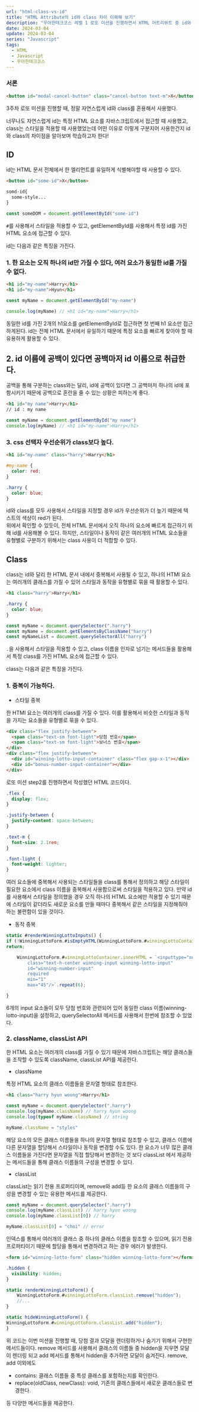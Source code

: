 ```yaml
---
url: "html-class-vs-id"
title: "HTML Attribute의 id와 class 차이 이해해 보기"
description: "우아한테크코스 레벨 1 로또 미션을 진행하면서 HTML 어트리뷰트 중 id와 class의 차이에 대해 학습한 내용을 기록합니다 :)"
date: 2024-03-04
update: 2024-03-04
series: "Javascript"
tags:
  - HTML
  - Javascript
  - 우아한테크코스
---
```


### 서론

```html
<button id="modal-cancel-button" class="cancel-button text-m">X</button>
```

3주차 로또 미션을 진행할 때, 정말 자연스럽게 id와 class를 혼용해서 사용했다.

너무나도 자연스럽게 id는 특정 HTML 요소를 자바스크립트에서 접근할 때 사용했고, class는 스타일을 적용할 때 사용했었는데 어떤 이유로 이렇게 구분지어 사용한건지 id와 class의 차이점을 알아보며 학습하고자 한다!

## ID

id는 HTML 문서 전체에서 한 엘리먼트를 유일하게 식별해야할 때 사용할 수 있다.

```html
<button id="some-id">X</button>
```

```css
somd-id{
  some-style...
}
```

```js
const someDOM = document.getElementById("some-id")
```

`#`를 사용해서 스타일을 적용할 수 있고, getElementById를 사용해서 특정 id를 가진 HTML 요소에 접근할 수 있다.

id는 다음과 같은 특징을 가진다.

### 1. 한 요소는 오직 하나의 id만 가질 수 있다, 여러 요소가 동일한 id를 가질 수 없다.

```html
<h1 id="my-name">Harry</h1>
<h1 id="my-name">Hyun</h1>
```

```js
const myName = document.getElementById("my-name")

console.log(myName) // <h1 id="my-name">Harry</h1>
```

동일한 id를 가진 2개의 h1요소를 getElementById로 접근하면 첫 번째 h1 요소만 접근하게된다. id는 전체 HTML 문서에서 유일하기 때문에 특정 요소를 빠르게 찾아야 할 때 유용하게 활용할 수 있다.

## 2. id 이름에 공백이 있다면 공백마저 id 이름으로 취급한다.

공백을 통해 구분하는 class와는 달리, id에 공백이 있다면 그 공백마저 하나의 id에 포함시키기 때문에 공백으로 혼란을 줄 수 있는 상황은 피하는게 좋다.

```html
<h1 id="my name">Harry</h1>
// id : my name
```

```js
const myName = document.getElementById("my name")
console.log(myName) // <h1 id="my-name">Harry</h1>
```

### 3. css 선택자 우선순위가 class보다 높다.

```html
<h1 id="my-name" class="harry">Harry</h1>
```

```css
#my-name {
  color: red;
}

.harry {
  color: blue;
}
```

id와 class를 모두 사용해서 스타일을 지정할 경우 id가 우선순위가 더 높기 때문에 텍스트의 색상이 red가 된다.  
위에서 확인할 수 있듯이, 전체 HTML 문서에서 오직 하나의 요소에 빠르게 접근하기 위해 id를 사용해볼 수 있다. 하지만, 스타일이나 동작이 같은 여러개의 HTML 요소들을 유형별로 구분하기 위해서는 class 사용이 더 적합할 수 있다.

## Class

class는 id와 달리 한 HTML 문서 내에서 중복해서 사용될 수 있고, 하나의 HTMl 요소는 여러개의 클래스를 가질 수 있어 스타일과 동작을 유형별로 묶을 때 활용할 수 있다.

```html
<h1 class="harry">Harry</h1>
```

```css
.harry {
  color: blue;
}
```

```js
const myName = document.querySelector(".harry")
const myName = document.getElementsByClassName("harry")
const myNameList = document.querySelectorAll("harry")
```

`.`을 사용해서 스타일을 적용할 수 있고, class 이름을 인자로 넘기는 메서드들을 활용해서 특정 class를 가진 HTML 요소에 접근할 수 있다.

class는 다음과 같은 특징을 가진다.

### 1. 중복이 가능하다.

- 스타일 중복

한 HTMl 요소는 여러개의 class를 가질 수 있다. 이를 활용해서 비슷한 스타일과 동작을 가지는 요소들을 유형별로 묶을 수 있다.

```html
<div class="flex justify-between">
  <span class="text-sm font-light">당첨 번호</span>
  <span class="text-sm font-light">보너스 번호</span>
</div>
<div class="flex justify-between">
  <div id="winning-lotto-input-container" class="flex gap-x-1"></div>
  <div id="bonus-number-input-container"></div>
</div>
```

로또 미션 step2를 진행하면서 작성했던 HTML 코드이다.

```css
.flex {
  display: flex;
}

.justify-between {
  justify-content: space-between;
}

.text-m {
  font-size: 2.1rem;
}

.font-light {
  font-weight: lighter;
}
```

여러 요소들에 중복해서 사용되는 스타일들을 class를 통해서 정의하고 해당 스타일이 필요한 요소에서 class 이름을 중복해서 사용함으로써 스타일을 적용하고 있다. 만약 id를 사용해서 스타일을 정의했을 경우 오직 하나의 HTML 요소에만 적용할 수 있기 때문에 스타일이 같더라도 새로운 요소를 만들 때마다 중복해서 같은 스타일을 지정해줘야 하는 불편함이 있을 것이다.

- 동작 중복

```js
static #renderWinningLottoInputs() {
if (!WinningLottoForm.#isEmptyHTML(WinningLottoForm.#winningLottoContainer))
return;

    WinningLottoForm.#winningLottoContainer.innerHTML = `<inputtype="number"
        class="text-h-center winning-input winning-lotto-input"
        id="winning-number-input"
        required
        min="1"
        max="45"/>`.repeat(6);

}
```

6개의 input 요소들이 모두 당첨 번호와 관련되어 있어 동일한 class 이름(winning-lotto-input)을 설정하고, querySelectorAll 메서드를 사용해서 한번에 참조할 수 있었다.

### 2. className, classList API

한 HTML 요소는 여러개의 class를 가질 수 있기 때문에 자바스크립트는 해당 클래스들을 조작할 수 있도록 className, classList API를 제공한다.

- className

특정 HTML 요소의 클래스 이름들을 문자열 형태로 참조한다.

```html
<h1 class="harry hyun woong">Harry</h1>
```

```js
const myName = document.querySelector(".harry")
console.log(myName.className) // harry hyun woong
console.log(typeof myName.className) // string

myName.className = "styles"
```

해당 요소의 모든 클래스 이름들을 하나의 문자열 형태로 참조할 수 있고, 클래스 이름에 다른 문자열을 할당해서 스타일이나 동작을 변경할 수도 있다. 한 요소가 너무 많은 클래스 이름들을 가진다면 문자열을 직접 할당해서 변경하는 것 보다 classList 에서 제공하는 메서드들을 통해 클래스 이름들의 구성을 변경할 수 있다.

- classList

classList는 읽기 전용 프로퍼티이며, remove와 add등 한 요소의 클래스 이름들의 구성을 변경할 수 있는 유용한 메서드를 제공한다.

```js
const myName = document.querySelector(".harry")
console.log(myName.classList) // harry hyun woong
console.log(myName.classList[0]) // harry

myName.classList[0] = "choi" // error
```

인덱스를 통해서 여러개의 클래스 중 하나의 클래스 이름을 참조할 수 있으며, 읽기 전용 프로퍼티이기 때문에 할당을 통해서 변경하려고 하는 경우 에러가 발생한다.

```html
<form id="winning-lotto-form" class="hidden winning-lotto-form"></form>
```

```css
.hidden {
  visibility: hidden;
}
```

```js
static renderWinningLottoForm() {
	WinningLottoForm.#winningLottoForm.classList.remove("hidden");
	//...
}

static hideWinningLottoForm() {
WinningLottoForm.#winningLottoForm.classList.add("hidden");
}
```

위 코드는 이번 미션을 진행할 때, 당첨 결과 모달을 렌더링하거나 숨기기 위해서 구현한 메서드들이다. remove 메서드를 사용해서 클래스의 이름들 중 hidden을 지우면 모달이 렌더링 되고 add 메서드를 통해서 hidden을 추가하면 모달이 숨겨진다. remove, add 이외에도

- contains: 클래스 이름들 중 특성 클래스를 포함하는지를 확인한다.
- replace(oldClass, newClass): void, 기존의 클래스들에서 새로운 클래스들로 변경한다.

등 다양한 메서드들을 제공한다.
